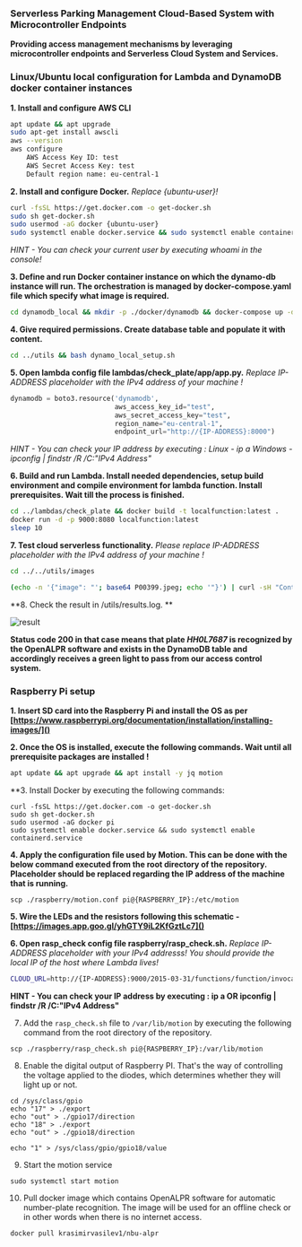 ### Serverless Parking Management Cloud-Based System with Microcontroller Endpoints

**Providing access management mechanisms by leveraging microcontroller endpoints and Serverless Cloud System and Services.**

### Linux/Ubuntu local configuration for Lambda and DynamoDB docker container instances

**1. Install and configure AWS CLI**

```bash
apt update && apt upgrade
sudo apt-get install awscli
aws --version
aws configure
	AWS Access Key ID: test
	AWS Secret Access Key: test
	Default region name: eu-central-1
```

**2. Install and configure Docker.** *Replace {ubuntu-user}!*

```bash
curl -fsSL https://get.docker.com -o get-docker.sh
sudo sh get-docker.sh
sudo usermod -aG docker {ubuntu-user}
sudo systemctl enable docker.service && sudo systemctl enable containerd.service
```

*HINT - You can check your current user by executing whoami in the console!*

**3. Define and run Docker container instance on which the dynamo-db instance will run. The orchestration is managed by docker-compose.yaml file which specify what image is required.**

```bash
cd dynamodb_local && mkdir -p ./docker/dynamodb && docker-compose up -d
```

**4. Give required permissions. Create database table and populate it with content.** 

```bash
cd ../utils && bash dynamo_local_setup.sh
```

**5. Open lambda config file lambdas/check_plate/app/app.py.** *Replace IP-ADDRESS placeholder with the IPv4 address of your machine !*


```python
dynamodb = boto3.resource('dynamodb',
                          aws_access_key_id="test",
                          aws_secret_access_key="test",
                          region_name="eu-central-1",
                          endpoint_url="http://{IP-ADDRESS}:8000")
```

*HINT - You can check your IP address by executing :
Linux - ip a
Windows - ipconfig | findstr /R /C:"IPv4 Address"*

**6. Build and run Lambda. Install needed dependencies, setup build environment and compile environment for lambda function. Install prerequisites. Wait till the process is finished.**

```bash
cd ../lambdas/check_plate && docker build -t localfunction:latest . 
docker run -d -p 9000:8080 localfunction:latest
sleep 10
```

**7. Test cloud serverless functionality.** *Please replace IP-ADDRESS placeholder with the IPv4 address of your machine !*

```bash
cd ../../utils/images

(echo -n '{"image": "'; base64 P00399.jpeg; echo '"}') | curl -sH "Content-Type: application/json" -d @- "http://{IP-ADDRESS}:9000/2015-03-31/functions/function/invocations" >> ../results.log
```

**8. Check the result in /utils/results.log. ** 

![result](https://user-images.githubusercontent.com/28921188/122923807-bcf4fc00-d36d-11eb-99cb-6ad380e6b505.png)

**Status code 200 in that case means that plate *HH0L7687* is recognized by the OpenALPR software and exists in the DynamoDB table and accordingly receives a green light to pass from our access control system.**

### Raspberry Pi setup

**1. Insert SD card into the Raspberry Pi and install the OS as per [https://www.raspberrypi.org/documentation/installation/installing-images/]()**

**2. Once the OS is installed, execute the following commands. Wait until all prerequisite packages are installed !**

```bash
apt update && apt upgrade && apt install -y jq motion
```

**3. Install Docker by executing the following commands:

```
curl -fsSL https://get.docker.com -o get-docker.sh
sudo sh get-docker.sh
sudo usermod -aG docker pi
sudo systemctl enable docker.service && sudo systemctl enable containerd.service
```

**4. Apply the configuration file used by Motion. This can be done with the below command executed from the root directory of the repository. Placeholder should be replaced regarding the IP address of the machine that is running.**

```
scp ./raspberry/motion.conf pi@{RASPBERRY_IP}:/etc/motion
```
**5. Wire the LEDs and the resistors following this schematic - [https://images.app.goo.gl/yhGTY9iL2KfGztLc7]()**

**6. Open rasp_check config file raspberry/rasp_check.sh.** *Replace IP-ADDRESS placeholder with your IPv4 addresss! You should provide the local IP of the host where Lambda lives!*

```bash
CLOUD_URL=http://{IP-ADDRESS}:9000/2015-03-31/functions/function/invocations
```

**HINT - You can check your IP address by executing : ip a OR ipconfig | findstr /R /C:"IPv4 Address"**

7. Add the `rasp_check.sh` file to `/var/lib/motion` by executing the following command from the root directory of the repository.

```
scp ./raspberry/rasp_check.sh pi@{RASPBERRY_IP}:/var/lib/motion
```

8. Еnable the digital output of Raspberry PI. That's the way of controlling the voltage applied to the diodes, which determines whether they will light up or not.

```
cd /sys/class/gpio
echo "17" > ./export
echo "out" > ./gpio17/direction
echo "18" > ./export
echo "out" > ./gpio18/direction

echo "1" > /sys/class/gpio/gpio18/value
```

9. Start the motion service

```
sudo systemctl start motion
```

10. Pull docker image which contains OpenALPR software for automatic number-plate recognition. The image will be used for an offline check or in other words when there is no internet access.

```
docker pull krasimirvasilev1/nbu-alpr
```
